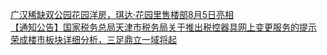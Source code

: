   
[广汉稀缺双公园花园洋房，琪达·花园里售楼部8月5日亮相](http://www.dianyue.me/archives/472/0r4my7zh6nevtkaw/)  
[【通知公告】国家税务总局天津市税务局关于推出税控器具网上变更服务的提示](http://www.dianyue.me/archives/306/h48fccy0kckwr1oc/)  
[荣成楼市板块详细分析，三足鼎立一域将起](http://www.dianyue.me/archives/466/v6be8q9be8h840xh/)